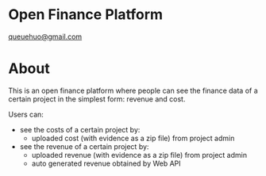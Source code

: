 Open Finance Platform
===

queuehuo@gmail.com

# About
This is an open finance platform where people can see the finance data of a certain project in the simplest form: revenue and cost.

Users can:
- see the costs of a certain project by:
    - uploaded cost (with evidence as a zip file) from project admin
- see the revenue of a certain project by:
    - uploaded revenue (with evidence as a zip file) from project admin
    - auto generated revenue obtained by Web API




